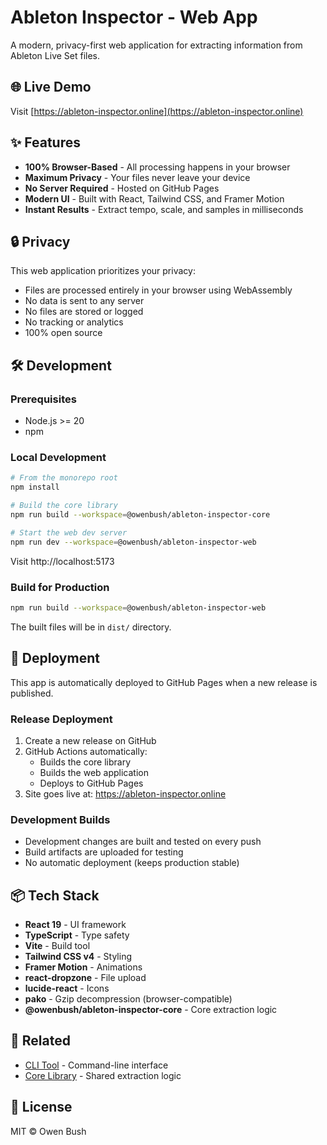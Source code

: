# Ableton Inspector - Web App

A modern, privacy-first web application for extracting information from Ableton Live Set files.

## 🌐 Live Demo

Visit [https://ableton-inspector.online](https://ableton-inspector.online)

## ✨ Features

- **100% Browser-Based** - All processing happens in your browser
- **Maximum Privacy** - Your files never leave your device
- **No Server Required** - Hosted on GitHub Pages
- **Modern UI** - Built with React, Tailwind CSS, and Framer Motion
- **Instant Results** - Extract tempo, scale, and samples in milliseconds

## 🔒 Privacy

This web application prioritizes your privacy:

- Files are processed entirely in your browser using WebAssembly
- No data is sent to any server
- No files are stored or logged
- No tracking or analytics
- 100% open source

## 🛠️ Development

### Prerequisites

- Node.js >= 20
- npm

### Local Development

```bash
# From the monorepo root
npm install

# Build the core library
npm run build --workspace=@owenbush/ableton-inspector-core

# Start the web dev server
npm run dev --workspace=@owenbush/ableton-inspector-web
```

Visit http://localhost:5173

### Build for Production

```bash
npm run build --workspace=@owenbush/ableton-inspector-web
```

The built files will be in `dist/` directory.

## 🚀 Deployment

This app is automatically deployed to GitHub Pages when a new release is published.

### Release Deployment
1. Create a new release on GitHub
2. GitHub Actions automatically:
   - Builds the core library
   - Builds the web application
   - Deploys to GitHub Pages
3. Site goes live at: https://ableton-inspector.online

### Development Builds
- Development changes are built and tested on every push
- Build artifacts are uploaded for testing
- No automatic deployment (keeps production stable)

## 📦 Tech Stack

- **React 19** - UI framework
- **TypeScript** - Type safety
- **Vite** - Build tool
- **Tailwind CSS v4** - Styling
- **Framer Motion** - Animations
- **react-dropzone** - File upload
- **lucide-react** - Icons
- **pako** - Gzip decompression (browser-compatible)
- **@owenbush/ableton-inspector-core** - Core extraction logic

## 🔗 Related

- [CLI Tool](../cli/) - Command-line interface
- [Core Library](../core/) - Shared extraction logic

## 📄 License

MIT © Owen Bush
